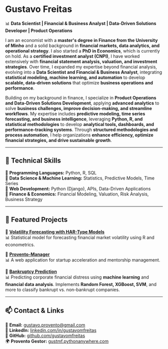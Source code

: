 # Gustavo Freitas

📊 **Data Scientist | Financial & Business Analyst | Data-Driven Solutions Developer | Product Operations**  

I am an economist with a **master's degree in Finance from the University of Minho** and a solid background in **financial markets, data analytics, and operational strategy**. I also started a **PhD in Economics**, which is currently on hold. As a **certified investment analyst (CNPI)**, I have worked extensively with **financial statement analysis, valuation, and investment strategies**. Over time, I expanded my expertise beyond financial analysis, evolving into a **Data Scientist and Financial & Business Analyst**, integrating **statistical modeling, machine learning, and automation** to develop **scalable, data-driven solutions** that optimize **business operations and performance**.  

Building on my background in finance, I specialize in **Product Operations and Data-Driven Solutions Development**, applying **advanced analytics** to solve **business challenges, improve decision-making, and streamline workflows**. My expertise includes **predictive modeling, time series forecasting, and business intelligence**, leveraging **Python, R, and statistical methodologies** to develop **analytical tools, dashboards, and performance-tracking systems**. Through **structured methodologies and process automation**, I help organizations **enhance efficiency, optimize financial strategies, and drive sustainable growth**.

---

## 🔧 Technical Skills

📌 **Programming Languages:** Python, R, SQL <br>
📌 **Data Science & Machine Learning:** Statistics, Predictive Models, Time Series <br>
📌 **Web Development:** Python (Django), APIs, Data-Driven Applications <br>
📌 **Finance & Economics:** Financial Modeling, Valuation, Risk Analysis, Business Strategy <br>


---

## 🚀 Featured Projects

🔹 **[Volatility Forecasting with HAR-Type Models](https://github.com/gustavo-m-freitas/MSc-Thesis-R)**  
📊 Statistical model for forecasting financial market volatility using R and econometrics.

🔹 **[Provento-Manager](https://github.com/gustavo-m-freitas/Provento-Manager)**  
📊 A web application for startup acceleration and mentorship management.  

🔹 **[Bankruptcy Prediction](https://github.com/gustavo-m-freitas/Bankruptcy-Prediction)**  
📊 Predicting corporate financial distress using **machine learning** and **financial data analysis**. Implements **Random Forest, XGBoost, SVM**, and more to classify bankrupt vs. non-bankrupt companies.  

---

## 📫 Contact & Links

📩 **Email:** gustavo.provento@gmail.com  
💼 **LinkedIn:** [linkedin.com/in/gustavomfreitas](https://www.linkedin.com/in/gustavo-m-freitas)  
📂 **GitHub:** [github.com/gustavomfreitas](https://github.com/gustavo-m-freitas)  
🌍 **Provento Gestor:** [gustmf.pythonanywhere.com](https://gustmf.pythonanywhere.com)

